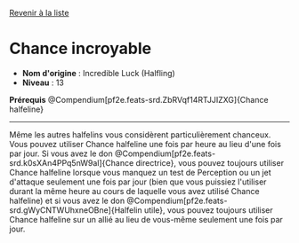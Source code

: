 [Revenir à la liste](list.md)

# Chance incroyable

 * **Nom d'origine** : Incredible Luck (Halfling)
 * **Niveau** : 13


<p><span id="ctl00_MainContent_DetailedOutput"><strong>Prérequis</strong> @Compendium[pf2e.feats-srd.ZbRVqf14RTJJIZXG]{Chance halfeline}<br></span></p>
<hr>
<p>Même les autres halfelins vous considèrent particulièrement chanceux. Vous pouvez utiliser Chance halfeline une fois par heure au lieu d'une fois par jour. Si vous avez le don @Compendium[pf2e.feats-srd.k0sXAn4PPq5nW9al]{Chance directrice}, vous pouvez toujours utiliser Chance halfeline lorsque vous manquez un test de Perception ou un jet d'attaque seulement une fois par jour (bien que vous puissiez l'utiliser durant la même heure au cours de laquelle vous avez utilisé Chance halfeline) et si vous avez le don @Compendium[pf2e.feats-srd.gWyCNTWUhxneOBne]{Halfelin utile}, vous pouvez toujours utiliser Chance halfeline sur un allié au lieu de vous-même seulement une fois par jour.&nbsp;</p>